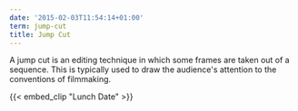 ```yaml
---
date: '2015-02-03T11:54:14+01:00'
term: jump-cut
title: Jump Cut
---
```


A jump cut is an editing technique in which some frames are taken out
of a sequence. This is typically used to draw the audience's attention
to the conventions of filmmaking.<!--more-->

{{< embed_clip "Lunch Date" >}}